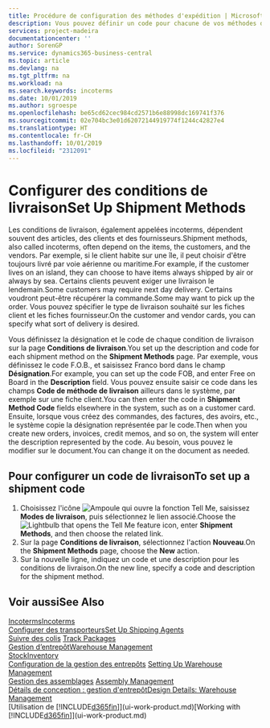 ```yaml
---
title: Procédure de configuration des méthodes d'expédition | Microsoft Docs
description: Vous pouvez définir un code pour chacune de vos méthodes d'expédition offertes, par exemple, saisir les informations qui les concernent.
services: project-madeira
documentationcenter: ''
author: SorenGP
ms.service: dynamics365-business-central
ms.topic: article
ms.devlang: na
ms.tgt_pltfrm: na
ms.workload: na
ms.search.keywords: incoterms
ms.date: 10/01/2019
ms.author: sgroespe
ms.openlocfilehash: be65cd62cec984cd2571b6e88998dc169741f376
ms.sourcegitcommit: 02e704bc3e01d62072144919774f1244c42827e4
ms.translationtype: HT
ms.contentlocale: fr-CH
ms.lasthandoff: 10/01/2019
ms.locfileid: "2312091"
---
```

# <a name="set-up-shipment-methods"></a><span data-ttu-id="282e6-103">Configurer des conditions de livraison</span><span class="sxs-lookup"><span data-stu-id="282e6-103">Set Up Shipment Methods</span></span>
<span data-ttu-id="282e6-104">Les conditions de livraison, également appelées incoterms, dépendent souvent des articles, des clients et des fournisseurs.</span><span class="sxs-lookup"><span data-stu-id="282e6-104">Shipment methods, also called incoterms, often depend on the items, the customers, and the vendors.</span></span> <span data-ttu-id="282e6-105">Par exemple, si le client habite sur une île, il peut choisir d'être toujours livré par voie aérienne ou maritime.</span><span class="sxs-lookup"><span data-stu-id="282e6-105">For example, if the customer lives on an island, they can choose to have items always shipped by air or always by sea.</span></span> <span data-ttu-id="282e6-106">Certains clients peuvent exiger une livraison le lendemain.</span><span class="sxs-lookup"><span data-stu-id="282e6-106">Some customers may require next day delivery.</span></span> <span data-ttu-id="282e6-107">Certains voudront peut-être récupérer la commande.</span><span class="sxs-lookup"><span data-stu-id="282e6-107">Some may want to pick up the order.</span></span> <span data-ttu-id="282e6-108">Vous pouvez spécifier le type de livraison souhaité sur les fiches client et les fiches fournisseur.</span><span class="sxs-lookup"><span data-stu-id="282e6-108">On the customer and vendor cards, you can specify what sort of delivery is desired.</span></span>

<span data-ttu-id="282e6-109">Vous définissez la désignation et le code de chaque condition de livraison sur la page **Conditions de livraison**.</span><span class="sxs-lookup"><span data-stu-id="282e6-109">You set up the description and code for each shipment method on the **Shipment Methods** page.</span></span> <span data-ttu-id="282e6-110">Par exemple, vous définissez le code F.O.B., et saisissez Franco bord dans le champ **Désignation**.</span><span class="sxs-lookup"><span data-stu-id="282e6-110">For example, you can set up the code FOB, and enter Free on Board in the **Description** field.</span></span> <span data-ttu-id="282e6-111">Vous pouvez ensuite saisir ce code dans les champs **Code de méthode de livraison** ailleurs dans le système, par exemple sur une fiche client.</span><span class="sxs-lookup"><span data-stu-id="282e6-111">You can then enter the code in **Shipment Method Code** fields elsewhere in the system, such as on a customer card.</span></span> <span data-ttu-id="282e6-112">Ensuite, lorsque vous créez des commandes, des factures, des avoirs, etc., le système copie la désignation représentée par le code.</span><span class="sxs-lookup"><span data-stu-id="282e6-112">Then when you create new orders, invoices, credit memos, and so on, the system will enter the description represented by the code.</span></span> <span data-ttu-id="282e6-113">Au besoin, vous pouvez le modifier sur le document.</span><span class="sxs-lookup"><span data-stu-id="282e6-113">You can change it on the document as needed.</span></span>

## <a name="to-set-up-a-shipment-code"></a><span data-ttu-id="282e6-114">Pour configurer un code de livraison</span><span class="sxs-lookup"><span data-stu-id="282e6-114">To set up a shipment code</span></span>
1. <span data-ttu-id="282e6-115">Choisissez l'icône ![Ampoule qui ouvre la fonction Tell Me](media/ui-search/search_small.png "Dites-moi ce que vous voulez faire"), saisissez **Modes de livraison**, puis sélectionnez le lien associé.</span><span class="sxs-lookup"><span data-stu-id="282e6-115">Choose the ![Lightbulb that opens the Tell Me feature](media/ui-search/search_small.png "Tell me what you want to do") icon, enter **Shipment Methods**, and then choose the related link.</span></span>
2. <span data-ttu-id="282e6-116">Sur la page **Conditions de livraison**, sélectionnez l'action **Nouveau**.</span><span class="sxs-lookup"><span data-stu-id="282e6-116">On the **Shipment Methods** page, choose the **New** action.</span></span>
3. <span data-ttu-id="282e6-117">Sur la nouvelle ligne, indiquez un code et une description pour les conditions de livraison.</span><span class="sxs-lookup"><span data-stu-id="282e6-117">On the new line, specify a code and description for the shipment method.</span></span>

## <a name="see-also"></a><span data-ttu-id="282e6-118">Voir aussi</span><span class="sxs-lookup"><span data-stu-id="282e6-118">See Also</span></span>
[<span data-ttu-id="282e6-119">Incoterms</span><span class="sxs-lookup"><span data-stu-id="282e6-119">Incoterms</span></span>](https://iccwbo.org/resources-for-business/incoterms-rules)  
[<span data-ttu-id="282e6-120">Configurer des transporteurs</span><span class="sxs-lookup"><span data-stu-id="282e6-120">Set Up Shipping Agents</span></span>](sales-how-to-set-up-shipping-agents.md)  
<span data-ttu-id="282e6-121">[Suivre des colis](sales-how-track-packages.md)  </span><span class="sxs-lookup"><span data-stu-id="282e6-121">[Track Packages](sales-how-track-packages.md)  </span></span>  
[<span data-ttu-id="282e6-122">Gestion d’entrepôt</span><span class="sxs-lookup"><span data-stu-id="282e6-122">Warehouse Management</span></span>](warehouse-manage-warehouse.md)  
[<span data-ttu-id="282e6-123">Stock</span><span class="sxs-lookup"><span data-stu-id="282e6-123">Inventory</span></span>](inventory-manage-inventory.md)  
<span data-ttu-id="282e6-124">[Configuration de la gestion des entrepôts](warehouse-setup-warehouse.md)   </span><span class="sxs-lookup"><span data-stu-id="282e6-124">[Setting Up Warehouse Management](warehouse-setup-warehouse.md)   </span></span>  
<span data-ttu-id="282e6-125">[Gestion des assemblages](assembly-assemble-items.md)  </span><span class="sxs-lookup"><span data-stu-id="282e6-125">[Assembly Management](assembly-assemble-items.md)  </span></span>  
[<span data-ttu-id="282e6-126">Détails de conception : gestion d'entrepôt</span><span class="sxs-lookup"><span data-stu-id="282e6-126">Design Details: Warehouse Management</span></span>](design-details-warehouse-management.md)  
<span data-ttu-id="282e6-127">[Utilisation de [!INCLUDE[d365fin](includes/d365fin_md.md)]](ui-work-product.md)</span><span class="sxs-lookup"><span data-stu-id="282e6-127">[Working with [!INCLUDE[d365fin](includes/d365fin_md.md)]](ui-work-product.md)</span></span>  
